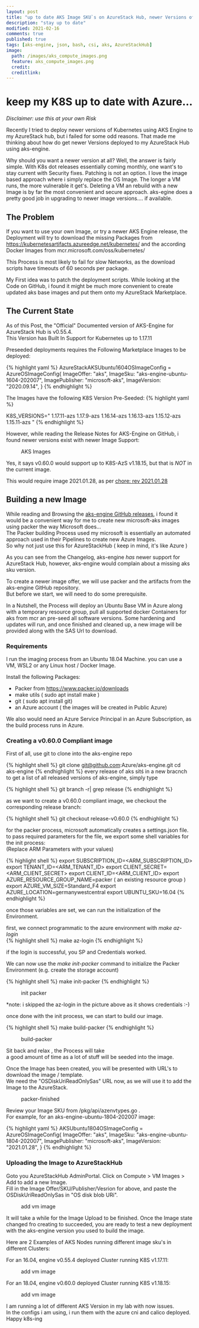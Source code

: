 ```yaml
---
layout: post
title: "up to date AKS Image SKU`s on AzureStack Hub, newer Versions of AKS-Engine and Kubernetes"
description: "stay up to date"
modified: 2021-02-16
comments: true
published: true
tags: [aks-engine, json, bash, csi, aks, AzureStackHub]
image:
  path: /images/aks_compute_images.png
  feature: aks_compute_images.png
  credit: 
  creditlink: 
---
```

# keep my K8S up to date with Azure... 

*Disclaimer: use this at your own Risk*

Recently I tried to deploy newer versions of Kubernetes using AKS Engine to my AzureStack hub, but i failed for some odd reasons. That made me thinking about how do get newer Versions deployed to my AzureStack Hub using aks-engine.   

Why should you want a newer version at all? Well, the answer is fairly simple. With K8s dot releases essentially coming monthly, one want's to stay current with Security fixes. Patching is not an option. I love the image based approach where i simply replace the OS Image. The longer a VM runs, the more vulnerable it get's. Deleting a VM an rebuild with a new Image is by far the most convenient and secure approach. aks-egine does a pretty good job in upgrading to newer image versions.... if available.
## The Problem

If you want to use your own Image, or try a newer AKS Engine release, the Deployment will try to download the missing Packages from https://kubernetesartifacts.azureedge.net/kubernetes/ and the according Docker Images from mcr.microsoft.com/oss/kubernetes/  


This Process is most likely to fail for slow Networks, as the download scripts have timeouts of 60 seconds per package.  

My First idea was to patch the deployment scripts. While looking at the Code on GitHub, i found it might be much more convenient to create updated aks base images and put them onto my AzureStack Marketplace. 

## The Current State

As of this Post, the "Official" Documented version of AKS-Engine for AzureStack Hub is v0.55.4.  
This Version has Built In Support for Kubernetes up to 1.17.11

Preseeded deployments requires the Following Marketplace Images to be deployed:  

{% highlight yaml %}
	AzureStackAKSUbuntu1604OSImageConfig = AzureOSImageConfig{
		ImageOffer:     "aks",
		ImageSku:       "aks-engine-ubuntu-1604-202007",
		ImagePublisher: "microsoft-aks",
		ImageVersion:   "2020.09.14",
	}
{% endhighlight %}		

The Images have the following K8S Version Pre-Seeded:
{% highlight yaml %}

K8S_VERSIONS="
1.17.11-azs
1.17.9-azs
1.16.14-azs
1.16.13-azs
1.15.12-azs
1.15.11-azs
"
{% endhighlight %}

However, while reading the Release Notes for AKS-Engine on GitHub, i found newer versions exist with newer Image Support:  

<figure class="full">
	<img src="/images/aks_release.png" alt="">
	<figcaption>AKS Images</figcaption>
</figure>

Yes, it says v0.60.0 would support up to K8S-AzS v1.18.15, but that is *NOT* in the current image.  

This would require image 2021.01.28, as per [chore: rev 2021.01.28](https://github.com/Azure/aks-engine/pull/4223/commits/976e0c41e75a4bfe24741f5dfec78b006ad6fdfc)


## Building a new Image

While reading and Browsing the [aks-engine GitHub releases](https://github.com/Azure/aks-engine/tree/release-v0.60.0), i found it would be a convenient way for me to create new microsoft-aks images using packer the way Microsoft does...    
The Packer building Process used my microsoft is essentially an automated approach used in their Pipelines to create new Azure Images.  
So why not just use this for AzureStackHub ( keep in mind, it's like Azure )

As you can see from the Changelog, aks-engine *has* newer support for AzureStack Hub, however, aks-engine would complain about a missing aks sku version.

To create a newer image offer, we will use packer and the artifacts from the aks-engine GitHub repository.  
But before we start, we will need to do some prerequisite.  

In a Nutshell, the Process will deploy an Ubuntu Base VM in Azure along with a temporary resource group, pull all supported docker Containers for aks from mcr an pre-seed all software versions. Some hardening and updates will run, and once finished and cleaned up, a new image will be provided along with the SAS Url to download.  

### Requirements
I run the imaging process from an Ubuntu 18.04 Machine. you can use a VM, WSL2 or any Linux host / Docker Image.

Install the following Packages:
- Packer from https://www.packer.io/downloads
- make utils ( sudo apt install make )
- git ( sudo apt install git)
- an Azure account ( the images will be created in Public Azure)

We also would need an Azure Service Principal in an Azure Subscription, as the build process runs in Azure.

### Creating a v0.60.0 Compliant image

First of all, use git to clone into the aks-engine repo  

{% highlight shell %}
git clone git@github.com:Azure/aks-engine.git
cd aks-engine
{% endhighlight %}
every release of aks sitś in a new bracnch
to get a list of all released versions of aks-engine, simply type  

{% highlight shell %}
git branch -r| grep release
{% endhighlight %}

as we want to create a v0.60.0 compliant image, we checkout the corresponding release branch:

{% highlight shell %}
git checkout release-v0.60.0
{% endhighlight %}


for the packer process, microsoft automatically creates a settings.json file. to pass required parameters for the file, we export some shell variables for the init process:  
(Replace ARM Parameters with your values)

{% highlight shell %}
export SUBSCRIPTION_ID=<ARM_SUBSCRIPTION_ID>
export TENANT_ID=<ARM_TENANT_ID>
export CLIENT_SECRET=<ARM_CLIENT_SECRET>
export CLIENT_ID=<ARM_CLIENT_ID>
export AZURE_RESOURCE_GROUP_NAME=packer ( an existing resource group ) 
export AZURE_VM_SIZE=Standard_F4
export AZURE_LOCATION=germanywestcentral
export UBUNTU_SKU=16.04
{% endhighlight %}

once those variables are set, we can run the initialization of the Environment.  

first, we connect programmatic to the azure environment with *make  az-login*  
{% highlight shell %}
make  az-login
{% endhighlight %}

if the login is successful, you SP and Credentials worked.

We can now use the *make init-packer* command to initialize the Packer Environment (e.g. create the storage account)  

{% highlight shell %}
make init-packer
{% endhighlight %}

<figure class="full">
	<img src="/images/packer_init.png" alt="">
	<figcaption>init packer</figcaption>
</figure>
*note: i skipped the az-login in the picture above as it shows credentials :-)   


once done with the init process, we can start to build our image.  

{% highlight shell %}
make build-packer
{% endhighlight %}
<figure class="full">
	<img src="/images/packer_build.png" alt="">
	<figcaption>build-packer</figcaption>
</figure>


Sit back and relax , the Process will take   
a good amount of time as a lot of stuff will be seeded into the image.



Once the Image has been created, you will be presented with URL's to download the image / template.  
We need the "OSDiskUriReadOnlySas" URL now, as we will use it to add the Image to the AzureStack.

<figure class="full">
	<img src="/images/packer_finished.png" alt="">
	<figcaption>packer-finished</figcaption>
</figure>

Review your Image SKU from /pkg/api/azenvtypes.go .   
For example, for an aks-engine-ubuntu-1804-202007 image:

{% highlight yaml %}
	AKSUbuntu1804OSImageConfig = AzureOSImageConfig{
		ImageOffer:     "aks",
		ImageSku:       "aks-engine-ubuntu-1804-202007",
		ImagePublisher: "microsoft-aks",
		ImageVersion:   "2021.01.28",
	}
{% endhighlight %}


### Uploading the Image to AzureStackHub
Goto you AzureStackHub AdminPortal. Click on Compute > VM Images > Add  to add a new Image.  
Fill in the Image Offer/SKU/Publisher/Vesrion for above, and paste the OSDiskUriReadOnlySas in "OS disk blob URi".  

<figure class="full">
	<img src="/images/add_vm_image.png" alt="">
	<figcaption>add vm image</figcaption>
</figure>


It will take a while for the Image Upload to be finished. Once the Image state changed fro creating to succeeded, you are ready to test a new deployment with the aks-engine version you used to build the image.  


Here are 2 Examples of AKS Nodes running different image sku's in different Clusters:

For an 16.04, engine v0.55.4 deployed Cluster running K8S v1.17.11:

<figure class="full">
	<img src="/images/aks_1604.png" alt="">
	<figcaption>add vm image</figcaption>
</figure>

For an 18.04, engine v0.60.0 deployed Cluster running K8S v1.18.15:
<figure class="full">
	<img src="/images/aks_1804.png" alt="">
	<figcaption>add vm image</figcaption>
</figure>


I am running a lot of different AKS Version in my lab with now issues.  
In the configs i am using, i run them with the azure cni and calico deployed.  
Happy k8s-ing
